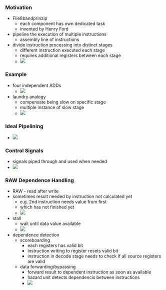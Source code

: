 ### Motivation
+ Fließbandprinzip
	+ each component has own dedicated task
	+ invented by Henry Ford
+ pipeline the execution of multiple instructions
	+ assembly line of instructions
+ divide instruction processing into distinct stages
	+ different instruction executed each stage
	+ requires additional registers between each stage
	+ ![](../../z_images/Pasted%20image%2020221112175053.png)

### Example
+ four independent ADDs
	+ ![](../../z_images/Pasted%20image%2020221112165103.png)
+ laundry analogy
	+ compensate being slow on specific stage
	+ multiple instance of slow stage
	+ ![](../../z_images/Pasted%20image%2020221112165413.png)

### Ideal Pipelining
+ ![](../../z_images/Pasted%20image%2020221112165539.png)

### Control Signals
+ signals piped through and used when needed
+ ![](../../z_images/Pasted%20image%2020221112181239.png)

### RAW Dependence Handling
+ RAW - read after write
+ sometimes result needed by instruction not calculated yet
	+ e.g. 2nd instruction needs value from first
	+ which has not finished yet
	+ ![](../../z_images/Pasted%20image%2020221112181748.png)
+ stall
	+ wait until data value available
	+ ![](../../z_images/Pasted%20image%2020221112181908.png)
+ dependence detection
	+ scoreboarding
		+ each registers has valid bit
		+ instruction writing to register resets valid bit
		+ instruction in decode stage needs to check if all source registers are valid
	+ data forwarding/bypassing
		+ forward result to dependent instruction as soon as available
		+ hazard unit detects dependencis between instructions
		+ ![](../../z_images/Pasted%20image%2020221113104357.png)